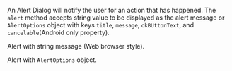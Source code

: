 An Alert Dialog will notify the user for an action that has happened.
The `alert` method accepts string value to be displayed as the alert message or `AlertOptions` object 
with keys `title`, `message`, `okBUttonText`, and `cancelable`(Android only property).

Alert with string message (Web browser style).
<snippet id='dialog-alert-web'/>
<snippet id='dialog-alert-web-ts'/>

Alert with `AlertOptions` object.
<snippet id='dialog-alert'/>
<snippet id='dialog-alert-ts'/>